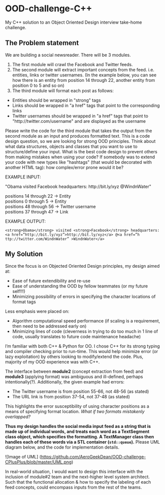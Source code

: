 OOD-challenge-C++
=================

My C++ solution to an Object Oriented Design interview take-home challenge.

The Problem statement
---------------------

We are building a social newsreader. There will be 3 modules.

1. The first module will crawl the Facebook and Twitter feeds.
2. The second module will extract important concepts from the feed. i.e. entities, links or twitter usernames. (In the example below, you can see how there is an entity from position 14 through 22, another entity from position 0 to 5 and so on)
3. The third module will format each post as follows:
  * Entities should be wrapped in "strong" tags
  * Links should be wrapped in "a href" tags that point to the corresponding links
  * Twitter usernames should be wrapped in "a href" tags that point to "http&#58;//twitter.com/username" and are displayed as the username

Please write the code for the third module that takes the output from the second module as an input and produces formatted text. This is a code design question, so we are looking for strong OOD principles. Think about what data structures, objects and classes that you want to use to structure/define your input. What is the best code design to prevent others from making mistakes when using your code? If somebody was to extend your code with new types like "hashtags" (that would be decorated with another HTML tag): how complex/error prone would it be?

EXAMPLE INPUT:

"Obama visited Facebook headquarters: http&#58;//bit.ly/xyz @WindnWater"

positions 14 through 22 → Entity  
positions 0 through 5 → Entity  
positions 48 through 56 → Twitter username  
positions 37 through 47 → Link  

EXAMPLE OUTPUT:

`<strong>Obama</strong> visited <strong>Facebook</strong> headquarters: <a href=”http://bit.ly/xyz”>http://bit.ly/xyz</a> @<a href=”h ttp://twitter.com/WindnWater” >WindnWater</a>`

My Solution
-----------

Since the focus is on Objected Oriented Design principles, my design aimed at:
- Ease of future extendibility and re-use
- Ease of understanding the OOD by fellow teammates (or my future self!!!)
- Minimizing possibility of errors in specifying the character locations of format tags

Less emphasis were placed on:
- Algorithm computational speed performance (if scaling is a requirement, then need to be addressed early on)
- Minimizing lines of code (cleverness in trying to do too much in 1 line of code, usually translates to future code maintenance headache)

I’m familiar with both C++ & Python for OO. I chose C++ for its strong typing and compiler checking prior to run-time. This would help minimize error (or lazy exploitation) by others looking to modify/extend the code. Plus, majority of my OOD experience was with C++.

The interface between **module2** (concept extraction from feed) and **module3** (applying format) was ambiguous and ill-defined, perhaps intentionally(?). Additionally, the given example had errors:
- The Twitter username is from position 55-66, not 48-56 (as stated)
- The URL link is from position 37-54, not 37-48 (as stated)

This highlights the error susceptibility of using character positions as a means of specifying format location. *What if two formats mistakenly overlapped?*

**Thus my design handles the social media input feed as a string that is made up of individual words, and treats each word as a TextSegment class object, which specifies the formatting. A TextManager class then handles each of these words via a STL container (`std::queue`).** Please UML diagram below, and the code for implementation details.

![Image of UML] (https://github.com/AeroGeekDean/OOD-challenge-CPlusPlus/blob/master/UML.png)

In real-world situation, I would want to design this interface with the inclusion of module#2 team and the next-higher level system architect. Such that the functional allocation & how to specify the labeling of each feed concepts, could encompass inputs from the rest of the teams.
